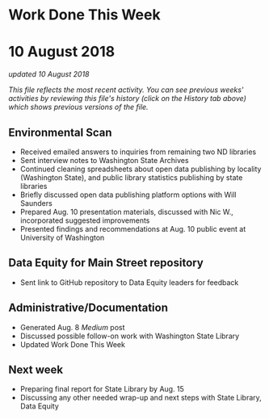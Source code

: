 # Work Done This Week
# 10 August 2018
*updated 10 August 2018*

*This file reflects the most recent activity. You can see previous weeks' activities by reviewing this file's history (click on the History tab above) which shows previous versions of the file.*

## Environmental Scan
- Received emailed answers to inquiries from remaining two ND libraries
- Sent interview notes to Washington State Archives
- Continued cleaning spreadsheets about open data publishing by locality (Washington State), and public library statistics publishing by state libraries
- Briefly discussed open data publishing platform options with Will Saunders
- Prepared Aug. 10 presentation materials, discussed with Nic W., incorporated suggested improvements 
- Presented findings and recommendations at Aug. 10 public event at University of Washington 

## Data Equity for Main Street repository
- Sent link to GitHub repository to Data Equity leaders for feedback

## Administrative/Documentation
- Generated Aug. 8 *Medium* post
- Discussed possible follow-on work with Washington State Library
- Updated Work Done This Week

## Next week
- Preparing final report for State Library by Aug. 15
- Discussing any other needed wrap-up and next steps with State Library, Data Equity
